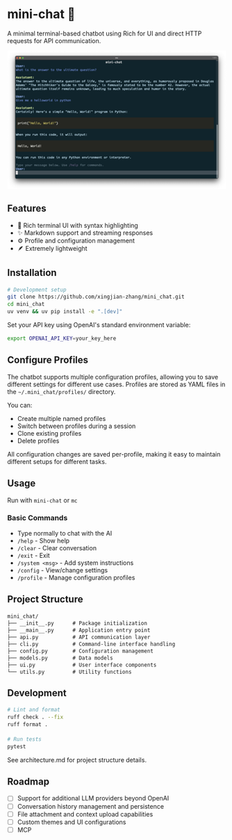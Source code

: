 # mini-chat 🐜

A minimal terminal-based chatbot using Rich for UI and direct HTTP requests for API communication.

![image](assets/image.png)

## Features

- 🎨 Rich terminal UI with syntax highlighting
- ✨ Markdown support and streaming responses
- ⚙️ Profile and configuration management
- 🪶 Extremely lightweight

## Installation

```bash
# Development setup
git clone https://github.com/xingjian-zhang/mini_chat.git
cd mini_chat
uv venv && uv pip install -e ".[dev]"
```

Set your API key using OpenAI's standard environment variable:
```bash
export OPENAI_API_KEY=your_key_here
```

## Configure Profiles

The chatbot supports multiple configuration profiles, allowing you to save different settings for different use cases. Profiles are stored as YAML files in the `~/.mini_chat/profiles/` directory.

You can:
- Create multiple named profiles
- Switch between profiles during a session
- Clone existing profiles
- Delete profiles

All configuration changes are saved per-profile, making it easy to maintain different setups for different tasks.

## Usage

Run with `mini-chat` or `mc`

### Basic Commands

- Type normally to chat with the AI
- `/help` - Show help
- `/clear` - Clear conversation
- `/exit` - Exit
- `/system <msg>` - Add system instructions
- `/config` - View/change settings
- `/profile` - Manage configuration profiles

## Project Structure

```
mini_chat/
├── __init__.py      # Package initialization
├── __main__.py      # Application entry point
├── api.py           # API communication layer
├── cli.py           # Command-line interface handling
├── config.py        # Configuration management
├── models.py        # Data models
├── ui.py            # User interface components
└── utils.py         # Utility functions
```

## Development

```bash
# Lint and format
ruff check . --fix
ruff format .

# Run tests
pytest
```

See architecture.md for project structure details.

## Roadmap

- [ ] Support for additional LLM providers beyond OpenAI
- [ ] Conversation history management and persistence
- [ ] File attachment and context upload capabilities
- [ ] Custom themes and UI configurations
- [ ] MCP
